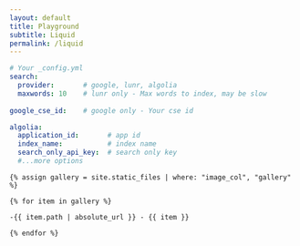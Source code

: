 ```yaml
---
layout: default
title: Playground
subtitle: Liquid 
permalink: /liquid
---
```


```yaml
# Your _config.yml
search:
  provider:       # google, lunr, algolia
  maxwords: 10    # lunr only - Max words to index, may be slow
  
google_cse_id:    # google only - Your cse id 

algolia:                                                       
  application_id:       # app id
  index_name:           # index name
  search_only_api_key:  # search only key
  #...more options
```



	{% assign gallery = site.static_files | where: "image_col", "gallery" %}
	
	{% for item in gallery %}
	
	-{{ item.path | absolute_url }} - {{ item }}
	
	{% endfor %}
	